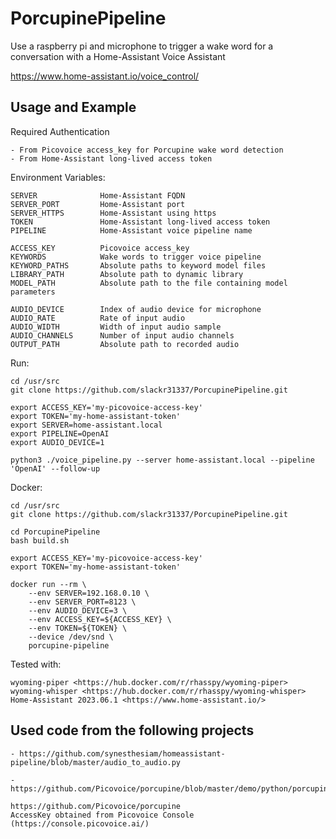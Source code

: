 # PorcupinePipeline

Use a raspberry pi and microphone to trigger a wake word
for a conversation with a Home-Assistant Voice Assistant

<https://www.home-assistant.io/voice_control/>

## Usage and Example

Required Authentication

    - From Picovoice access_key for Porcupine wake word detection
    - From Home-Assistant long-lived access token

Environment Variables:

    SERVER              Home-Assistant FQDN
    SERVER_PORT         Home-Assistant port
    SERVER_HTTPS        Home-Assistant using https
    TOKEN               Home-Assistant long-lived access token
    PIPELINE            Home-Assistant voice pipeline name

    ACCESS_KEY          Picovoice access_key
    KEYWORDS            Wake words to trigger voice pipeline
    KEYWORD_PATHS       Absolute paths to keyword model files
    LIBRARY_PATH        Absolute path to dynamic library
    MODEL_PATH          Absolute path to the file containing model parameters

    AUDIO_DEVICE        Index of audio device for microphone
    AUDIO_RATE          Rate of input audio
    AUDIO_WIDTH         Width of input audio sample
    AUDIO_CHANNELS      Number of input audio channels
    OUTPUT_PATH         Absolute path to recorded audio

Run:

    cd /usr/src
    git clone https://github.com/slackr31337/PorcupinePipeline.git

    export ACCESS_KEY='my-picovoice-access-key'
    export TOKEN='my-home-assistant-token'
    export SERVER=home-assistant.local
    export PIPELINE=OpenAI
    export AUDIO_DEVICE=1

    python3 ./voice_pipeline.py --server home-assistant.local --pipeline 'OpenAI' --follow-up

Docker:

    cd /usr/src
    git clone https://github.com/slackr31337/PorcupinePipeline.git

    cd PorcupinePipeline
    bash build.sh

    export ACCESS_KEY='my-picovoice-access-key'
    export TOKEN='my-home-assistant-token'

    docker run --rm \
        --env SERVER=192.168.0.10 \
        --env SERVER_PORT=8123 \
        --env AUDIO_DEVICE=3 \
        --env ACCESS_KEY=${ACCESS_KEY} \
        --env TOKEN=${TOKEN} \
        --device /dev/snd \
        porcupine-pipeline

Tested with:

    wyoming-piper <https://hub.docker.com/r/rhasspy/wyoming-piper>
    wyoming-whisper <https://hub.docker.com/r/rhasspy/wyoming-whisper>
    Home-Assistant 2023.06.1 <https://www.home-assistant.io/>

## Used code from the following projects

    - https://github.com/synesthesiam/homeassistant-pipeline/blob/master/audio_to_audio.py

    - https://github.com/Picovoice/porcupine/blob/master/demo/python/porcupine_demo_mic.py

    https://github.com/Picovoice/porcupine
    AccessKey obtained from Picovoice Console (https://console.picovoice.ai/)
